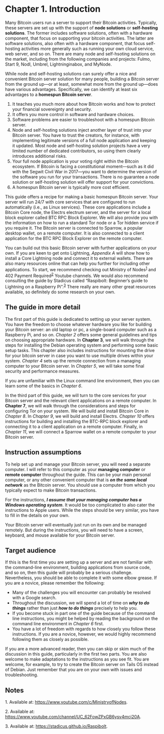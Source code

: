 # Chapter 1. Introduction

Many Bitcoin users run a server to support their Bitcoin activities. Typically, these servers are set up with the support of **node solutions** or **self-hosting solutions**. The former includes software solutions, often with a hardware component, that focus on supporting your bitcoin activities. The latter are software solutions, also often with a hardware component, that focus self-hosting activities more generally such as running your own cloud service, web server, and so on. There are many node and self-hsoting solutions on the market, including from the following companies and projects: Fulmo, Start 9, Nodl, Umbrel, Lightninginabox, and MyNode.  

While node and self-hosting solutions can surely offer a nice and convenient Bitcoin server solution for many people, building a Bitcoin server from the ground up—or at least, somewhat more from the ground up—does have various advantages. Specifically, we can identify at least six advantages to a **homespun Bitcoin server**.      

1. It teaches you much more about how Bitcoin works and how to protect your financial sovereignty and security. 
2. It offers you more control in software and hardware choices.
3. Software problems are easier to troubleshoot with a homespun Bitcoin server. 
4. Node and self-hosting solutions inject another layer of trust into your Bitcoin server. You have to trust the creators, for instance, with implementing legitimate versions of a full node application and keeping it updated. Most node and self-hosting solution projects have a very limited number of dedicated contributors, so using them clearly introduces additional risks.
5. Your full node application is your voting right within the Bitcoin ecosystem. If Bitcoin is facing a constitutional moment—such as it did with the Segwit Civil War in 2017—you want to determine the version of the software you run for your transactions. There is no guarantee a node solution or self-hosting solution will offer support for your convictions.  
6. A homespun Bitcoin server is typically more cost efficient.    

This guide offers a recipe for making a basic homespun Bitcoin server. Your server will run 24/7 with core services that are configured to run automatically (i.e., as Linux services). These core applications include a Bitcoin Core node, the Electrs electrum server, and the server for a local block explorer called BTC RPC Block Explorer. We will also provide you with the information on how to run a standard Tor node or a Tor hidden service if you require it. The Bitcoin server is connected to Sparrow, a popular desktop wallet, on a remote computer. It is also connected to a client application for the BTC RPC Block Explorer on the remote computer.

You can build out this basic Bitcoin server with further applications on your own. If you are keen to get onto Lightning, *Appendix A* will show how to install a Core Lightning node and connect it to external wallets. There are also many resources online that can help you further for including other applications. To start, we recommend checking out Ministry of Nodes<sup>[1](#footnote1)</sup> and 402 Payment Required<sup>[2](#footnote2)</sup> Youtube channels. We would also recommend consulting the guide by Stadicus called “Raspibolt: Beginner’s guide to Lightning on a Raspberry Pi”.<sup>[3](#footnote3)</sup> There really are many other great resources available, so definitely do some research on your own.  

## The guide in more detail

The first part of this guide is dedicated to setting up your server system. You have the freedom to choose whatever hardware you like for building your Bitcoin server: an old laptop or pc, a single-board computer such as a Raspberry Pi, and so on. *Chapter 2* offers some general guidelines and tips on choosing appropriate hardware. In **Chapter 3**, we will walk through the steps for installing the Debian operating system and performing some basic setup tasks. This chapter also includes instructions for mounting the drive for your bitcoin server in case you want to use multiple drives within your system. *Chapter 4* sets up the remote connection from a managing computer to your Bitcoin server. In *Chapter 5*, we will take some final security and performance measures. 

If you are unfamiliar with the Linux command line environment, then you can learn some of the basics in *Chapter 6*.   

In the third part of this guide, we will turn to the core services for your Bitcoin server and the relevant client applications on a remote computer. In **Chapter 7**, we will walk through the considerations and steps for configuring Tor on your system. We will build and install Bitcoin Core in *Chapter 8*. In *Chapter 9*, we will build and install Electrs. *Chapter 10* offers instructions for building and installing the BTC-RPC block explorer and connecting it to a client application on a remote computer. Finally, in *Chapter 11*, we will connect a Sparrow wallet on a remote computer to your Bitcoin server.


## Instruction assumptions

To help set up and manage your Bitcoin server, you will need a separate computer. I will refer to this computer as your **managing computer** or **remote computer** throughout the guide. This can be your main personal computer, or any other convenient computer that is ***on the same local network*** as the Bitcoin server. You should use a computer from which you typically expect to make Bitcoin transactions. 

For the instructions, ***I assume that your managing computer has a Windows operating system***. It would be too complicated to also cater the instructions to Apple users. While the steps should be very similar, you have to fill in the details on your own.   

Your Bitcoin server will eventually just run on its own and be managed remotely. But during the instructions, you will need to have a screen, keyboard, and mouse available for your Bitcoin server. 


## Target audience

If this is the first time you are setting up a server and are not familiar with the command-line environment, building applications from source code, and so on, then this guide will probably be a serious challenge. Nevertheless, you should be able to complete it with some elbow grease. If you are a novice, please remember the following:

* Many of the challenges you will encounter can probably be resolved with a Google search. 
* Throughout the discussion, we will spend a lot of time on ***why to do things*** rather than just ***how to do things*** precisely to help you. 
* If you become stuck in part one of the guide because of the command line instructions, you might be helped by reading the background on the command line environment in *Chapter 6* first.   
* You have a lot of freedom with regards to how closely you follow these instructions. If you are a novice, however, we would highly recommend following them as closely as possible. 

If you are a more advanced reader, then you can skip or skim much of the discussion in this guide, particularly in the first two parts. You are also welcome to make adaptations to the instructions as you see fit. You are welcome, for example, to try to create the Bitcoin server on Tails OS instead of Debian. Just remember that you are on your own with issues and troubleshooting. 


## Notes

<a name="footnote1">1</a>. Available at: https://www.youtube.com/c/MinistryofNodes.

<a name="footnote2">2</a>. Available at: https://www.youtube.com/channel/UC_62FowZPxGB6ysv4mcj20A. 

<a name="footnote3">3</a>. Available at: https://stadicus.github.io/Raspibolt. 